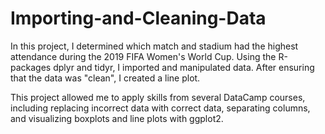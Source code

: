 # Importing-and-Cleaning-Data

In this project, I determined which match and stadium had the highest attendance during the 2019 FIFA Women's World Cup. Using the R-packages dplyr and tidyr, I imported and manipulated data. After ensuring that the data was "clean", I created a line plot. 

This project allowed me to apply skills from several DataCamp courses, including replacing incorrect data  with correct data, separating columns, and visualizing boxplots and line plots with ggplot2. 
